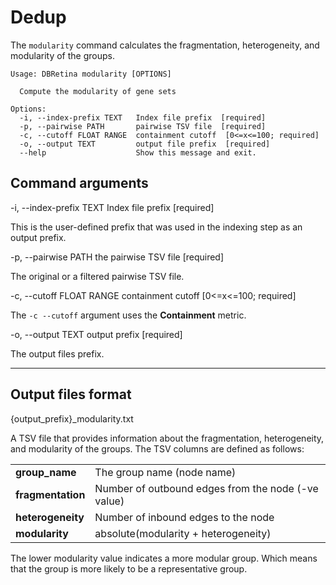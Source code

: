 # Dedup

The `modularity` command calculates the fragmentation, heterogeneity, and modularity of the groups.


```
Usage: DBRetina modularity [OPTIONS]

  Compute the modularity of gene sets

Options:
  -i, --index-prefix TEXT   Index file prefix  [required]
  -p, --pairwise PATH       pairwise TSV file  [required]
  -c, --cutoff FLOAT RANGE  containment cutoff  [0<=x<=100; required]
  -o, --output TEXT         output file prefix  [required]
  --help                    Show this message and exit.
```

## Command arguments

<span class="cmd"> -i, --index-prefix TEXT   Index file prefix  [required] </span>

This is the user-defined prefix that was used in the indexing step as an output prefix.

<span class="cmd">  -p, --pairwise PATH  the pairwise TSV file  [required] </span>

The original or a filtered pairwise TSV file.

<span class="cmd">-c, --cutoff FLOAT RANGE  containment cutoff  [0<=x<=100; required] </span>

The `-c --cutoff` argument uses the **Containment** metric.


<span class="cmd"> -o, --output TEXT    output prefix  [required] </span>

The output files prefix.


<hr class="fancy-hr">


## Output files format

<span class="cmd"> {output_prefix}_modularity.txt </span>

A TSV file that provides information about the fragmentation, heterogeneity, and modularity of the groups. The TSV columns are defined as follows:

<table>
  <tbody>
    <tr>
      <td><strong>group_name</strong></td>
      <td>The group name (node name)</td>
    </tr>
    <tr>
      <td><strong>fragmentation</strong></td>
      <td>Number of outbound edges from the node (-ve value)</td>
    </tr>
    <tr>
      <td><strong>heterogeneity</strong></td>
      <td>Number of inbound edges to the node</td>
    </tr>
    <tr>
      <td><strong>modularity</strong></td>
      <td>absolute(modularity + heterogeneity)</td>
    </tr>
  </tbody>
</table>

The lower modularity value indicates a more modular group. Which means that the group is more likely to be a representative group.